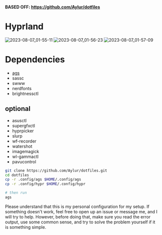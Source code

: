 **BASED OFF: https://github.com/Aylur/dotfiles**
# Hyprland

![2023-08-07_01-55-11](https://github.com/Aylur/dotfiles/assets/104676705/aa24d424-9a62-4204-846e-c8e88248a52e)
![2023-08-07_01-56-23](https://github.com/Aylur/dotfiles/assets/104676705/cdf190b2-7b06-4caf-b05e-5ae122d17d22)
![2023-08-07_01-57-09](https://github.com/Aylur/dotfiles/assets/104676705/8e4967f0-e034-4d25-ad83-484029dd9b98)

# Dependencies
- [ags](https://github.com/Aylur/ags/wiki/installation)
- sassc
- swww
- nerdfonts
- brightnessctl
## optional
- asusctl
- supergfxctl
- hyprpicker
- slurp
- wf-recorder
- watershot
- imagemagick
- wl-gammactl
- pavucontrol

```bash
git clone https://github.com/Aylur/dotfiles.git
cd dotfiles
cp -r .config/ags $HOME/.config/ags
cp -r .config/hypr $HOME/.config/hypr

# then run
ags
```

Please understand that this is my personal configuration for my setup. If something doesn't work, feel free to open up an issue or message me, and I will try to help. However, before doing that, make sure you read the error output, use some common sense, and try to solve the problem yourself if it is something simple.
